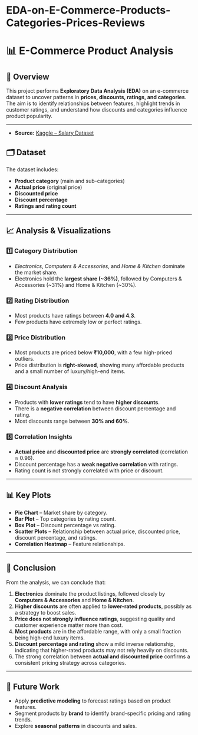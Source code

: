 # EDA-on-E-Commerce-Products-Categories-Prices-Reviews

# 📊 E-Commerce Product Analysis

## 📌 Overview
This project performs **Exploratory Data Analysis (EDA)** on an e-commerce dataset to uncover patterns in **prices, discounts, ratings, and categories**.  
The aim is to identify relationships between features, highlight trends in customer ratings, and understand how discounts and categories influence product popularity.

---
- **Source:** [Kaggle – Salary Dataset](https://www.kaggle.com/datasets/karkavelrajaj/amazon-sales-dataset)  

## 🗂 Dataset
The dataset includes:
- **Product category** (main and sub-categories)
- **Actual price** (original price)
- **Discounted price**
- **Discount percentage**
- **Ratings and rating count**

---

## 📈 Analysis & Visualizations

### 1️⃣ Category Distribution
- *Electronics*, *Computers & Accessories*, and *Home & Kitchen* dominate the market share.
- Electronics hold the **largest share (~36%)**, followed by Computers & Accessories (~31%) and Home & Kitchen (~30%).

### 2️⃣ Rating Distribution
- Most products have ratings between **4.0 and 4.3**.
- Few products have extremely low or perfect ratings.

### 3️⃣ Price Distribution
- Most products are priced below **₹10,000**, with a few high-priced outliers.
- Price distribution is **right-skewed**, showing many affordable products and a small number of luxury/high-end items.

### 4️⃣ Discount Analysis
- Products with **lower ratings** tend to have **higher discounts**.
- There is a **negative correlation** between discount percentage and rating.
- Most discounts range between **30% and 60%**.

### 5️⃣ Correlation Insights
- **Actual price** and **discounted price** are **strongly correlated** (correlation ≈ 0.96).
- Discount percentage has a **weak negative correlation** with ratings.
- Rating count is not strongly correlated with price or discount.

---

## 📊 Key Plots
- **Pie Chart** – Market share by category.
- **Bar Plot** – Top categories by rating count.
- **Box Plot** – Discount percentage vs rating.
- **Scatter Plots** – Relationship between actual price, discounted price, discount percentage, and ratings.
- **Correlation Heatmap** – Feature relationships.

---

## 📝 Conclusion
From the analysis, we can conclude that:
1. **Electronics** dominate the product listings, followed closely by **Computers & Accessories** and **Home & Kitchen**.
2. **Higher discounts** are often applied to **lower-rated products**, possibly as a strategy to boost sales.
3. **Price does not strongly influence ratings**, suggesting quality and customer experience matter more than cost.
4. **Most products** are in the affordable range, with only a small fraction being high-end luxury items.
5. **Discount percentage and rating** show a mild inverse relationship, indicating that higher-rated products may not rely heavily on discounts.
6. The strong correlation between **actual and discounted price** confirms a consistent pricing strategy across categories.

---

## 🚀 Future Work
- Apply **predictive modeling** to forecast ratings based on product features.
- Segment products by **brand** to identify brand-specific pricing and rating trends.
- Explore **seasonal patterns** in discounts and sales.

